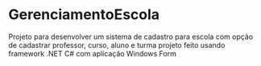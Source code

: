 # GerenciamentoEscola
Projeto para desenvolver um sistema de cadastro para escola com opção de cadastrar professor, curso, aluno e turma projeto feito usando framework .NET C# com aplicação Windows Form
